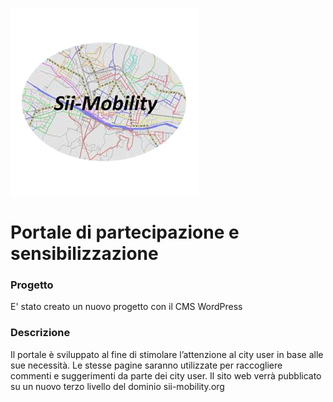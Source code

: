![](logo_siimobility.png)

Portale di partecipazione e sensibilizzazione
=============================================

### Progetto

E' stato creato un nuovo progetto con il CMS WordPress

### Descrizione

Il portale è sviluppato al fine di stimolare l’attenzione al city user in base alle sue necessità. Le stesse pagine saranno utilizzate per raccogliere commenti e suggerimenti da parte dei city user.
 Il sito web verrà pubblicato su un nuovo terzo livello del dominio sii-mobility.org